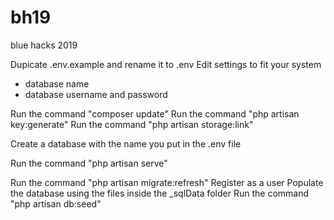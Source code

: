 # bh19
blue hacks 2019


Dupicate .env.example and rename it to .env
Edit settings to fit your system
- database name
- database username and password

Run the command "composer update"
Run the command "php artisan key:generate"
Run the command "php artisan storage:link"

Create a database with the name you put in the .env file

Run the command "php artisan serve"

Run the command "php artisan migrate:refresh"
Register as a user
Populate the database using the files inside the _sqlData folder
Run the command "php artisan db:seed"